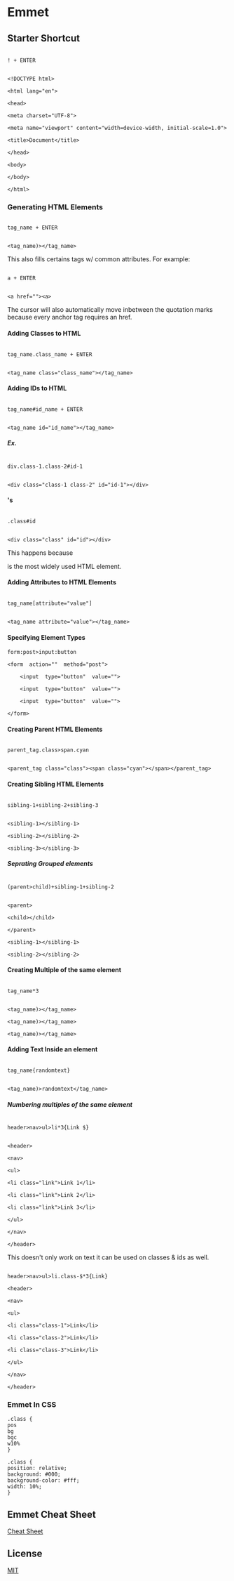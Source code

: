 # Emmet

  

## Starter Shortcut

```

! + ENTER

```

```

<!DOCTYPE html>

<html lang="en">

<head>

<meta charset="UTF-8">

<meta name="viewport" content="width=device-width, initial-scale=1.0">

<title>Document</title>

</head>

<body>

</body>

</html>

```

### Generating HTML Elements

```

tag_name + ENTER

```

```

<tag_name)></tag_name>

```

This also fills certains tags w/ common attributes. For example:

```

a + ENTER

```

```

<a href=""><a>

```

The cursor will also automatically move inbetween the quotation marks because every anchor tag requires an href.

  

#### Adding Classes to HTML

```

tag_name.class_name + ENTER

```

```

<tag_name class="class_name"></tag_name>

```

#### Adding IDs to HTML

```

tag_name#id_name + ENTER

```

```

<tag_name id="id_name"></tag_name> 

```

##### Ex.

```

div.class-1.class-2#id-1

```

```

<div class="class-1 class-2" id="id-1"></div>

```

#### <div>'s

```

.class#id

```

```

<div class="class" id="id"></div>

```

This happens because <div> is the most widely used HTML element.

  

#### Adding Attributes to HTML Elements

```

tag_name[attribute="value"]

```

```

<tag_name attribute="value"></tag_name>

```

#### Specifying Element Types
```
form:post>input:button
```
```
<form  action=""  method="post">

	<input  type="button"  value="">

	<input  type="button"  value="">

	<input  type="button"  value="">

</form>
```
  

#### Creating Parent HTML Elements

```

parent_tag.class>span.cyan

```

```

<parent_tag class="class"><span class="cyan"></span></parent_tag>

```

  

#### Creating Sibling HTML Elements

```

sibling-1+sibling-2+sibling-3

```

```

<sibling-1></sibling-1>

<sibling-2></sibling-2>

<sibling-3></sibling-3>

```

  

##### Seprating Grouped elements

```

(parent>child)+sibling-1+sibling-2

```

```

<parent>

<child></child>

</parent>

<sibling-1></sibling-1>

<sibling-2></sibling-2>

```


#### Creating Multiple of the same element

```

tag_name*3

```

```

<tag_name)></tag_name>

<tag_name)></tag_name>

<tag_name)></tag_name>

```

  

#### Adding Text Inside an element

```

tag_name{randomtext}

```

  

```

<tag_name)>randomtext</tag_name>

```

  

##### Numbering multiples of the same element

```

header>nav>ul>li*3{Link $}

```

```

<header>

<nav>

<ul>

<li class="link">Link 1</li>

<li class="link">Link 2</li>

<li class="link">Link 3</li>

</ul>

</nav>

</header>

```

This doesn't only work on text it can be used on classes & ids as well.

```

header>nav>ul>li.class-$*3{Link}

```
```
<header>

<nav>

<ul>

<li class="class-1">Link</li>

<li class="class-2">Link</li>

<li class="class-3">Link</li>

</ul>

</nav>

</header>

```

### Emmet In CSS
```
.class {
pos
bg
bgc
w10%
}
```
```
.class {
position: relative;
background: #000;
background-color: #fff;
width: 10%;
}
```



## Emmet Cheat Sheet

[Cheat Sheet](https://docs.emmet.io/cheatsheet-a5.pdf)

## License

[MIT](https://choosealicense.com/licenses/mit/)